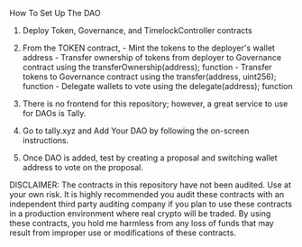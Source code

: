 How To Set Up The DAO

1. Deploy Token, Governance, and TimelockController contracts

2. From the TOKEN contract, 
	      - Mint the tokens to the deployer's wallet address
        - Transfer ownership of tokens from deployer to Governance contract using the transferOwnership(address); function
        - Transfer tokens to Governance contract using the transfer(address, uint256); function
        - Delegate wallets to vote using the delegate(address); function

3. There is no frontend for this repository; however, a great service to use for DAOs is Tally. 

4. Go to tally.xyz and Add Your DAO by following the on-screen  instructions.

5. Once DAO is added, test by creating a proposal and switching wallet address to vote on the proposal.

DISCLAIMER: The contracts in this repository have not been audited. Use at your own risk. It is highly recommended you audit these contracts with an independent third party auditing company if you plan to use these contracts in a production environment where real crypto will be traded. By using these contracts, you hold me harmless from any loss of funds that may result from improper use or modifications of these contracts.
